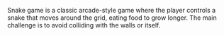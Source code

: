Snake game is a classic arcade-style game where the player controls a snake that moves around the grid, eating food to grow longer. The main challenge is to avoid colliding with the walls or itself.
